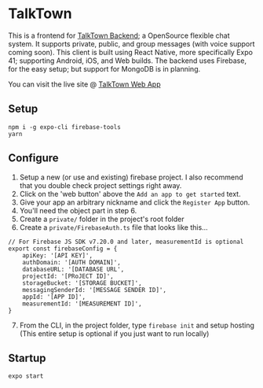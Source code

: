 # TalkTown

This is a frontend for [TalkTown Backend](https://github.com/nightness/TalkTown-Backend); a OpenSource flexible chat system. It supports private, public, and group messages (with voice support coming soon). This client is built using React Native, more specifically Expo 41; supporting Android, iOS, and Web builds. The backend uses Firebase, for the easy setup; but support for MongoDB is in planning.

You can visit the live site @ [TalkTown Web App](https://talktown.live/)

## Setup

```
npm i -g expo-cli firebase-tools
yarn
```

## Configure

1. Setup a new (or use and existing) firebase project. I also recommend that you double check project settings right away.
2. Click on the 'web button' above the `Add an app to get started` text.
3. Give your app an arbitrary nickname and click the `Register App` button.
4. You'll need the object part in step 6.
5. Create a `private/` folder in the project's root folder
6. Create a `private/FirebaseAuth.ts` file that looks like this...

```tsx
// For Firebase JS SDK v7.20.0 and later, measurementId is optional
export const firebaseConfig = {
    apiKey: '[API KEY]',
    authDomain: '[AUTH DOMAIN]',
    databaseURL: '[DATABASE URL',
    projectId: '[PRoJECT ID]',
    storageBucket: '[STORAGE BUCKET]',
    messagingSenderId: '[MESSAGE SENDER ID]',
    appId: '[APP ID]',
    measurementId: '[MEASUREMENT ID]',
}
```

7. From the CLI, in the project folder, type `firebase init` and setup hosting (This entire setup is optional if you just want to run locally)

## Startup

```
expo start
```
